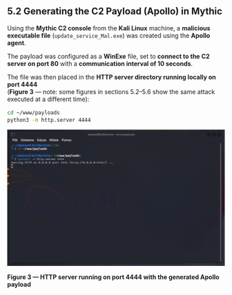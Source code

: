 ## 5.2 Generating the C2 Payload (Apollo) in Mythic

Using the **Mythic C2 console** from the **Kali Linux** machine, a **malicious executable file** (`update_service_Mal.exe`) was created using the **Apollo agent**.

The payload was configured as a **WinExe** file, set to **connect to the C2 server on port 80** with a **communication interval of 10 seconds**.

The file was then placed in the **HTTP server directory running locally on port 4444**  
(**Figure 3** — note: some figures in sections 5.2–5.6 show the same attack executed at a different time):

```bash
cd ~/www/payloads
python3 -m http.server 4444
```

![Figure 3 — HTTP server running on port 4444 with the generated Apollo payload](./images/apollo_payload_http_server.png)

**Figure 3 — HTTP server running on port 4444 with the generated Apollo payload**
